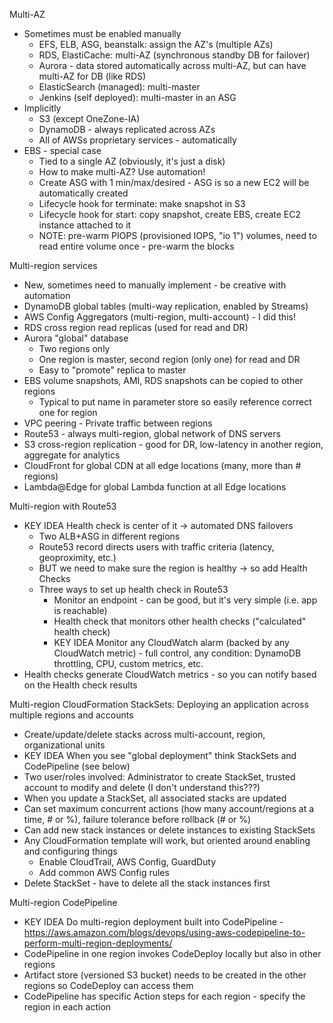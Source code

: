 Multi-AZ
- Sometimes must be enabled manually
  - EFS, ELB, ASG, beanstalk: assign the AZ's (multiple AZs)
  - RDS, ElastiCache: multi-AZ (synchronous standby DB for failover)
  - Aurora - data stored automatically across multi-AZ, but can have multi-AZ for DB (like RDS)
  - ElasticSearch (managed): multi-master
  - Jenkins (self deployed): multi-master in an ASG
- Implicitly
  - S3 (except OneZone-IA)
  - DynamoDB - always replicated across AZs
  - All of AWSs proprietary services - automatically
- EBS - special case
  - Tied to a single AZ (obviously, it's just a disk)
  - How to make multi-AZ? Use automation!
  - Create ASG with 1 min/max/desired - ASG is so a new EC2 will be automatically created
  - Lifecycle hook for terminate: make snapshot in S3
  - Lifecycle hook for start: copy snapshot, create EBS, create EC2 instance attached to it
  - NOTE: pre-warm PIOPS (provisioned IOPS, "io 1") volumes, need to read entire volume once - pre-warm the blocks

Multi-region services
- New, sometimes need to manually implement - be creative with automation
- DynamoDB global tables (multi-way replication, enabled by Streams)
- AWS Config Aggregators (multi-region, multi-account) - I did this!
- RDS cross region read replicas (used for read and DR)
- Aurora "global" database
  - Two regions only
  - One region is master, second region (only one) for read and DR
  - Easy to "promote" replica to master
- EBS volume snapshots, AMI, RDS snapshots can be copied to other regions
  - Typical to put name in parameter store so easily reference correct one for region
- VPC peering - Private traffic between regions
- Route53 - always multi-region, global network of DNS servers
- S3 cross-region replication - good for DR, low-latency in another region, aggregate for analytics
- CloudFront for global CDN at all edge locations (many, more than # regions)
- Lambda@Edge for global Lambda function at all Edge locations

Multi-region with Route53
- KEY IDEA Health check is center of it -> automated DNS failovers
  - Two ALB+ASG in different regions
  - Route53 record directs users with traffic criteria (latency, geoproximity, etc.)
  - BUT we need to make sure the region is healthy -> so add Health Checks
  - Three ways to set up health check in Route53
    - Monitor an endpoint - can be good, but it's very simple (i.e. app is reachable)
	- Health check that monitors other health checks ("calculated" health check)
	- KEY IDEA Monitor any CloudWatch alarm (backed by any CloudWatch metric) - full control, any condition: DynamoDB throttling, CPU, custom metrics, etc.
- Health checks generate CloudWatch metrics - so you can notify based on the Health check results

Multi-region CloudFormation StackSets: Deploying an application across multiple regions and accounts
- Create/update/delete stacks across multi-account, region, organizational units
- KEY IDEA When you see "global deployment" think StackSets and CodePipeline (see below)
- Two user/roles involved: Administrator to create StackSet, trusted account to modify and delete (I don't understand this???)
- When you update a StackSet, all associated stacks are updated
- Can set maximum concurrent actions (how many account/regions at a time, # or %), failure tolerance before rollback (# or %)
- Can add new stack instances or delete instances to existing StackSets
- Any CloudFormation template will work, but oriented around enabling and configuring things
  - Enable CloudTrail, AWS Config, GuardDuty
  - Add common AWS Config rules
- Delete StackSet - have to delete all the stack instances first

Multi-region CodePipeline
- KEY IDEA Do multi-region deployment built into CodePipeline - https://aws.amazon.com/blogs/devops/using-aws-codepipeline-to-perform-multi-region-deployments/
- CodePipeline in one region invokes CodeDeploy locally but also in other regions
- Artifact store (versioned S3 bucket) needs to be created in the other regions so CodeDeploy can access them
- CodePipeline has specific Action steps for each region - specify the region in each action
